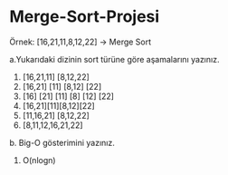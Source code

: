 # Merge-Sort-Projesi
Örnek: [16,21,11,8,12,22] -> Merge Sort

a.Yukarıdaki dizinin sort türüne göre aşamalarını yazınız.
1. [16,21,11] [8,12,22]
2. [16,21] [11] [8,12] [22]
3. [16] [21] [11] [8] [12] [22]
4. [16,21][11][8,12][22]
5. [11,16,21] [8,12,22]
6. [8,11,12,16,21,22]

b. Big-O gösterimini yazınız.
1. O(nlogn)
